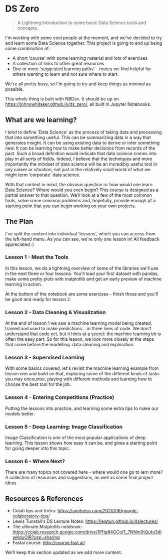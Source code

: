 # DS Zero
> A Lightning Introduction to some basic Data Science tools and concepts.


I'm working with some cool people at the moment, and we've decided to try and learn some Data Science together. This project is going to end up being some combination of:
- A short 'course' with some learning material and lots of exercises
- A collection of links to other great resources
- One or more 'suggested learning paths' - routes we find helpful for others wanting to learn and not sure where to start.

We're all pretty busy, so I'm going to try and keep things as minimal as possible. 

This whole thing is built with NBDev. It should be up on https://johnowhitaker.github.io/ds_zero/, all built in Jupyter Notebooks.

## What are we learning?

I tend to define 'Data Science' as the process of taking data and processing that into something useful. This can be summarizing data in a way that generates insight. It can be using existing data to derive or infer something new. It can be learning how to make better decisions from records of the past. Such a broad definition would indicate that data science comes into play in all sorts of fields. Indeed, I believe that the techniques and more importantly the mindset of data science will be an incredibly useful tool in any career or situation, not just in the relatively small world of what we might term 'corporate' data science. 

With that context in mind, the obvious question is: how would one learn Data Science? Where would you even begin? This course is designed as a partial answer to that question. We'll look at a few of the most common tools, solve some common problems and, hopefully, provide enough pf a starting point that you can begin working on your own projects. 


## The Plan

I've split the content into individual 'lessons', which you can access from the left-hand menu. As you can see, we're only one lesson in! All feedback appreciated :)

### Lesson 1 - Meet the Tools

In this lesson, we do a lightning overview of some of the libraries we'll use in the next three or four lessons. You'll load your first dataset with pandas, make some pretty plots with matplotlib and get an early preview of machine learning in action. 

At the bottom of the notebook are some exercises - finish those and you'll be good and ready for lesson 2.

### Lesson 2 - Data Cleaning & Visualization

At the end of lesson 1 we saw a machine learning model being created, trained and used to make predictions... in three lines of code. We don't understand that code yet, but it hints at a secret: the machine learning bit is often the easy part. So for this lesson, we look more closely at the steps that come before the modelling: data cleaning and exploration.

### Lesson 3 - Supervised Learning

With some basics covered, let's revisit the machine learning example from lesson one and build on that, exploring some of the different kinds of tasks you may encounter, playing with different methods and learning how to choose the best tool for the job.

### Lesson 4 - Entering Competitions (Practice)

Putting the lessons into practice, and learning some extra tips to make our models better.

### Lesson 5 - Deep Learning: Image Classification

Image Classification is one of the most popular applications of deep learning. This lesson shows how easy it can be, and gives a starting point for going deeper into this topic.

### Lesson 6 - Where Next?

There are many topics not covered here - where would one go to lern more? A collection of resources and suggestions, as well as some final project ideas

## Resources & References

- Colab tips and tricks: https://amitness.com/2020/06/google-colaboratory-tips/
- Lewis Tunstall's DS Lecture Notes: https://lewtun.github.io/dslectures/
- The ultimate Matplotlib notebook: https://colab.research.google.com/drive/1Pfjg84GCoiT_7NNm0tQufu3dIwKduOIR?usp=sharing 
- Fastai course: http://course.fast.ai/


We'll keep this section updated as we add more content.
